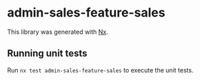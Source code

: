 # admin-sales-feature-sales

This library was generated with [Nx](https://nx.dev).

## Running unit tests

Run `nx test admin-sales-feature-sales` to execute the unit tests.
